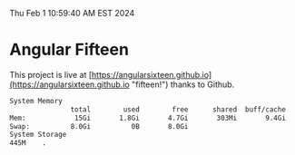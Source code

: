 Thu Feb  1 10:59:40 AM EST 2024

# Angular Fifteen


This project is live at [https://angularsixteen.github.io](https://angularsixteen.github.io "fifteen!") thanks to Github.

```bash
System Memory
               total        used        free      shared  buff/cache   available
Mem:            15Gi       1.8Gi       4.7Gi       303Mi       9.4Gi        13Gi
Swap:          8.0Gi          0B       8.0Gi
System Storage
445M	.
```
```bash
